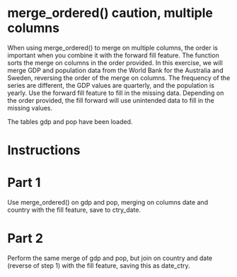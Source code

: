 # merge_ordered() caution, multiple columns
When using merge_ordered() to merge on multiple columns, the order is important when you combine it with the forward fill feature. The function sorts the merge on columns in the order provided. In this exercise, we will merge GDP and population data from the World Bank for the Australia and Sweden, reversing the order of the merge on columns. The frequency of the series are different, the GDP values are quarterly, and the population is yearly. Use the forward fill feature to fill in the missing data. Depending on the order provided, the fill forward will use unintended data to fill in the missing values.

The tables gdp and pop have been loaded.

# Instructions

# Part 1
Use merge_ordered() on gdp and pop, merging on columns date and country with the fill feature, save to ctry_date.

# Part 2
Perform the same merge of gdp and pop, but join on country and date (reverse of step 1) with the fill feature, saving this as date_ctry.

